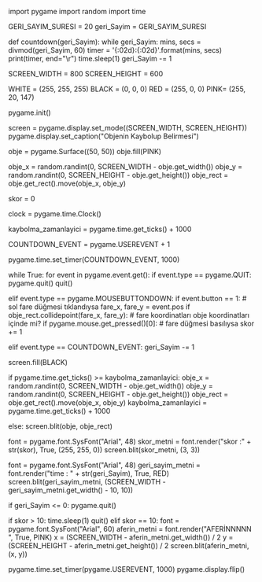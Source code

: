 import pygame
import random
import time

GERI_SAYIM_SURESI = 20
geri_Sayim = GERI_SAYIM_SURESI

def countdown(geri_Sayim):
    while geri_Sayim:
        mins, secs = divmod(geri_Sayim, 60)
        timer = '{:02d}:{:02d}'.format(mins, secs)
        print(timer, end="\r")
        time.sleep(1)
        geri_Sayim -= 1

SCREEN_WIDTH = 800
SCREEN_HEIGHT = 600

WHITE = (255, 255, 255)
BLACK = (0, 0, 0)
RED = (255, 0, 0)
PINK= (255, 20, 147)

pygame.init()

screen = pygame.display.set_mode((SCREEN_WIDTH, SCREEN_HEIGHT))
pygame.display.set_caption("Objenin Kaybolup Belirmesi")

obje = pygame.Surface((50, 50))
obje.fill(PINK)

obje_x = random.randint(0, SCREEN_WIDTH - obje.get_width())
obje_y = random.randint(0, SCREEN_HEIGHT - obje.get_height())
obje_rect = obje.get_rect().move(obje_x, obje_y)

skor = 0

clock = pygame.time.Clock()

kaybolma_zamanlayici = pygame.time.get_ticks() + 1000

COUNTDOWN_EVENT = pygame.USEREVENT + 1

pygame.time.set_timer(COUNTDOWN_EVENT, 1000)

while True:
    for event in pygame.event.get():
        if event.type == pygame.QUIT:
            pygame.quit()
            quit()

  elif event.type == pygame.MOUSEBUTTONDOWN:
         if event.button == 1:  # sol fare düğmesi tıklandıysa
             fare_x, fare_y = event.pos
               if obje_rect.collidepoint(fare_x, fare_y):  # fare koordinatları obje koordinatları içinde mi?
                   if pygame.mouse.get_pressed()[0]:  # fare düğmesi basılıysa
                       skor += 1

   elif event.type == COUNTDOWN_EVENT:
         geri_Sayim -= 1
         
   screen.fill(BLACK)
    
   if pygame.time.get_ticks() >= kaybolma_zamanlayici:
       obje_x = random.randint(0, SCREEN_WIDTH - obje.get_width())
       obje_y = random.randint(0, SCREEN_HEIGHT - obje.get_height())
       obje_rect = obje.get_rect().move(obje_x, obje_y)
       kaybolma_zamanlayici = pygame.time.get_ticks() + 1000

   else:
       screen.blit(obje, obje_rect)

   font = pygame.font.SysFont("Arial", 48)
   skor_metni = font.render("skor :" + str(skor), True, (255, 255, 0))
   screen.blit(skor_metni, (3, 3))

   font = pygame.font.SysFont("Arial", 48)
   geri_sayim_metni = font.render("time : " + str(geri_Sayim), True, RED)
   screen.blit(geri_sayim_metni, (SCREEN_WIDTH - geri_sayim_metni.get_width() - 10, 10))


   if geri_Sayim <= 0:
      pygame.quit()
       

   if skor > 10:
        time.sleep(1)
        quit()
   elif skor == 10:
        font = pygame.font.SysFont("Arial", 60)
        aferin_metni = font.render("AFERİNNNNN ", True, PINK)
        x = (SCREEN_WIDTH - aferin_metni.get_width()) / 2
        y = (SCREEN_HEIGHT - aferin_metni.get_height()) / 2
        screen.blit(aferin_metni, (x, y))


   pygame.time.set_timer(pygame.USEREVENT, 1000)
   pygame.display.flip()
